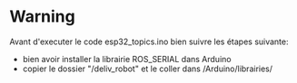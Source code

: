 # Warning
Avant d'executer le code esp32_topics.ino bien suivre les étapes suivante:
- bien avoir installer la librairie ROS_SERIAL dans Arduino
- copier le dossier "/deliv_robot" et le coller dans <path>/Arduino/librairies/<librairy rosserial>
